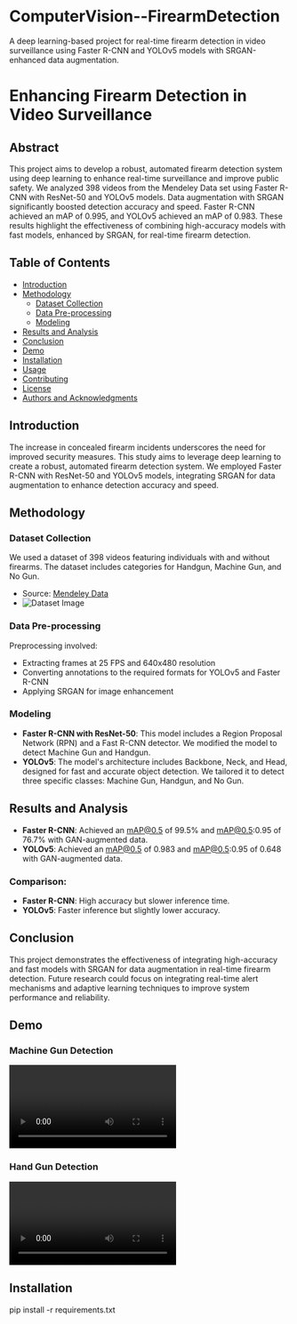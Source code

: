 # ComputerVision--FirearmDetection
A deep learning-based project for real-time firearm detection in video surveillance using Faster R-CNN and YOLOv5 models with SRGAN-enhanced data augmentation.

# Enhancing Firearm Detection in Video Surveillance

## Abstract

This project aims to develop a robust, automated firearm detection system using deep learning to enhance real-time surveillance and improve public safety. We analyzed 398 videos from the Mendeley Data set using Faster R-CNN with ResNet-50 and YOLOv5 models. Data augmentation with SRGAN significantly boosted detection accuracy and speed. Faster R-CNN achieved an mAP of 0.995, and YOLOv5 achieved an mAP of 0.983. These results highlight the effectiveness of combining high-accuracy models with fast models, enhanced by SRGAN, for real-time firearm detection.

## Table of Contents

- [Introduction](#introduction)
- [Methodology](#methodology)
  - [Dataset Collection](#dataset-collection)
  - [Data Pre-processing](#data-pre-processing)
  - [Modeling](#modeling)
- [Results and Analysis](#results-and-analysis)
- [Conclusion](#conclusion)
- [Demo](#demo)
- [Installation](#installation)
- [Usage](#usage)
- [Contributing](#contributing)
- [License](#license)
- [Authors and Acknowledgments](#authors-and-acknowledgments)

## Introduction

The increase in concealed firearm incidents underscores the need for improved security measures. This study aims to leverage deep learning to create a robust, automated firearm detection system. We employed Faster R-CNN with ResNet-50 and YOLOv5 models, integrating SRGAN for data augmentation to enhance detection accuracy and speed.

## Methodology

### Dataset Collection

We used a dataset of 398 videos featuring individuals with and without firearms. The dataset includes categories for Handgun, Machine Gun, and No Gun.
- Source: [Mendeley Data](https://data.mendeley.com/datasets/bbzpxhd22j/2)
- ![Dataset Image](https://github.com/sowmyakuruba20/ComputerVision-FirearmDetection/assets/131414180/6b332077-f585-4172-99ef-447671f4d010)

### Data Pre-processing

Preprocessing involved:
- Extracting frames at 25 FPS and 640x480 resolution
- Converting annotations to the required formats for YOLOv5 and Faster R-CNN
- Applying SRGAN for image enhancement

### Modeling

- **Faster R-CNN with ResNet-50**: This model includes a Region Proposal Network (RPN) and a Fast R-CNN detector. We modified the model to detect Machine Gun and Handgun.
- **YOLOv5**: The model's architecture includes Backbone, Neck, and Head, designed for fast and accurate object detection. We tailored it to detect three specific classes: Machine Gun, Handgun, and No Gun.

## Results and Analysis

- **Faster R-CNN**: Achieved an mAP@0.5 of 99.5% and mAP@0.5:0.95 of 76.7% with GAN-augmented data.
- **YOLOv5**: Achieved an mAP@0.5 of 0.983 and mAP@0.5:0.95 of 0.648 with GAN-augmented data.

### Comparison:
- **Faster R-CNN**: High accuracy but slower inference time.
- **YOLOv5**: Faster inference but slightly lower accuracy.

## Conclusion

This project demonstrates the effectiveness of integrating high-accuracy and fast models with SRGAN for data augmentation in real-time firearm detection. Future research could focus on integrating real-time alert mechanisms and adaptive learning techniques to improve system performance and reliability.

## Demo

### Machine Gun Detection

![Machine Gun Detection](https://github.com/Anitha-Balachandran/ComputerVision--FirearmDetection/blob/1b59b0416f1a16d0055308842d7fb00c1da83eba/MachineGun_Demo.mp4)

### Hand Gun Detection

![Hand Gun Detection](https://github.com/Anitha-Balachandran/ComputerVision--FirearmDetection/blob/1b59b0416f1a16d0055308842d7fb00c1da83eba/HandGun_Demo.mp4)

## Installation

pip install -r requirements.txt


